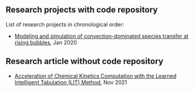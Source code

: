 ## Research projects with code repository
List of research projects in chronological order:

- [Modeling and simulation of convection-dominated species transfer at rising bubbles](https://github.com/AndreWeiner/phd_openfoam), Jan 2020

## Research article without code repository

- [Acceleration of Chemical Kinetics Computation with the Learned Intelligent Tabulation (LIT) Method](https://www.mdpi.com/1996-1073/14/23/7851), Nov 2021